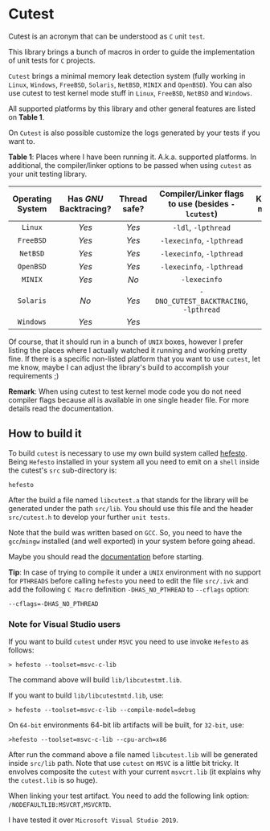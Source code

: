 # Cutest

Cutest is an acronym that can be understood as ``C`` ``u``nit ``test``.

This library brings a bunch of macros in order to guide the implementation of unit tests for ``C`` projects.

``Cutest`` brings a minimal memory leak detection system (fully working in ``Linux``, ``Windows``, ``FreeBSD``, ``Solaris``, ``NetBSD``, ``MINIX`` and ``OpenBSD``).
You can also use cutest to test kernel mode stuff in ``Linux``, ``FreeBSD``, ``NetBSD`` and ``Windows``.

All supported platforms by this library and other general features are listed on **Table 1**.

On ``Cutest`` is also possible customize the logs generated by your tests if you want to.

**Table 1**: Places where I have been running it. A.k.a. supported platforms. In additional, the compiler/linker options to be passed when using ``cutest`` as your unit testing library.

| **Operating System** | **Has *GNU* Backtracing?** |  **Thread safe?**    |   **Compiler/Linker flags to use (besides ``-lcutest``)** | **Kernel mode** |
|:--------------------:|:--------------------------:|:--------------------:|:---------------------------------------------------------:|:---------------:|
|        ``Linux``     |         *Yes*              |        *Yes*         |                                 ``-ldl``, ``-lpthread``   |     *Yes*       | 
|        ``FreeBSD``   |         *Yes*              |        *Yes*         |                           ``-lexecinfo``, ``-lpthread``   |     *Yes*       |
|        ``NetBSD``    |         *Yes*              |        *Yes*         |                           ``-lexecinfo``, ``-lpthread``   |     *Yes*       |
|        ``OpenBSD``   |         *Yes*              |        *Yes*         |                           ``-lexecinfo``, ``-lpthread``   |     *No*        |
|        ``MINIX``     |         *Yes*              |        *No*          |                                   ``-lexecinfo``          |     *No*        |
|        ``Solaris``   |         *No*               |        *Yes*         |                 ``-DNO_CUTEST_BACKTRACING``, ``-lpthread``|     *No*        |
|        ``Windows``   |         *Yes*              |        *Yes*         |                                                           |     *Yes*       |

Of course, that it should run in a bunch of ``UNIX`` boxes, however I prefer listing the places where I actually watched it running
and working pretty fine. If there is a specific non-listed platform that you want to use ``cutest``, let me know, maybe I
can adjust the library's build to accomplish your requirements ;)

**Remark**: When using cutest to test kernel mode code you do not need compiler flags because all is available in one single
header file. For more details read the documentation.

## How to build it

To build ``cutest`` is necessary to use my own build system called [hefesto](https://github.com/rafael-santiago/hefesto.git). Being
``Hefesto`` installed in your system all you need to emit on a ``shell`` inside the cutest's ``src`` sub-directory is:

``hefesto``

After the build a file named ``libcutest.a`` that stands for the library will be generated under the path ``src/lib``.
You should use this file and the header ``src/cutest.h`` to develop your further ``unit tests``.

Note that the build was written based on ``GCC``. So, you need to have the ``gcc``/``mingw`` installed (and well exported)
in your system before going ahead.

Maybe you should read the [documentation](https://github.com/rafael-santiago/cutest/blob/master/doc/README.md) before starting.

**Tip**: In case of trying to compile it under a ``UNIX`` environment with no support for ``PTHREADS`` before calling ``hefesto``
you need to edit the file ``src/.ivk`` and add the following ``C Macro`` definition ``-DHAS_NO_PTHREAD`` to ``--cflags`` option:

```
--cflags=-DHAS_NO_PTHREAD
```

### Note for Visual Studio users

If you want to build ``cutest`` under ``MSVC`` you need to use invoke ``Hefesto`` as follows:

```
> hefesto --toolset=msvc-c-lib
```

The command above will build ``lib/libcutestmt.lib``.

If you want to build ``lib/libcutestmtd.lib``, use:

```
> hefesto --toolset=msvc-c-lib --compile-model=debug
```

On ``64-bit`` environments 64-bit lib artifacts will be built, for ``32-bit``, use:

```
>hefesto --toolset=msvc-c-lib --cpu-arch=x86
```

After run the command above a file named ``libcutest.lib`` will be generated inside ``src/lib`` path.
Note that use ``cutest`` on ``MSVC`` is a little bit tricky. It envolves composite the ``cutest`` with your current ``msvcrt.lib``
(it explains why the ``cutest.lib`` is so huge).

When linking your test artifact. You need to add the following link option: ``/NODEFAULTLIB:MSVCRT,MSVCRTD``.

I have tested it over ``Microsoft Visual Studio 2019``.
